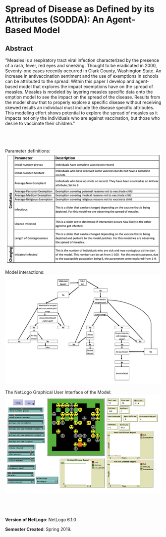 # Spread of Disease as Defined by its Attributes (SODDA): An Agent-Based Model

## Abstract 

"Measles is a respiratory tract viral infection characterized by the presence of a rash, fever, red eyes and sneezing.  Thought to be eradicated in 2000, Seventy-one cases recently occurred in Clark County, Washington State.  An increase in antivaccination sentiment and the use of exemptions in schools can be attributed to the spread. Within this paper I develop and agent-based model that explores the impact exemptions have on the spread of measles.  Measles is modeled by layering measles specific data onto the emption model to see the impact on the spread of the disease.   Results from the model show that to properly explore a specific disease without receiving skewed results an individual must include the disease specific attributes.  This modeling effort shows potential to explore the spread of measles as it impacts not only the individuals who are against vaccination, but those who desire to vaccinate their children."

## &nbsp;
Parameter definitions:
![Parameter definitions](ParameterDefinitions.png)

Model interactions:
![Model Interactions](ModelInteractions.png)

The NetLogo Graphical User Interface of the Model: 
![The NetLogo Graphical User Interface](GUI.png)

## &nbsp;

**Version of NetLogo**: NetLogo 6.1.0

**Semester Created**: Spring 2019.
